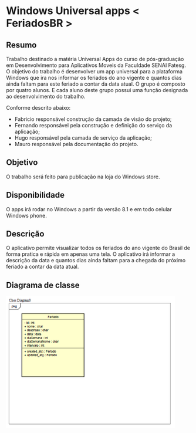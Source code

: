 # Windows Universal apps < FeriadosBR >

## Resumo

Trabalho destinado a matéria Universal Apps do curso de pós-graduação em Desenvolvimento para Aplicativos Moveis da Faculdade SENAI Fatesg.
O objetivo do trabalho é desenvolver um app universal para a plataforma Windows que ira nos informar os feriados do ano vigente e quantos dias ainda faltam para este feriado a contar da data atual.
O grupo é composto por quatro alunos. E cada aluno deste grupo possui uma função designada ao desenvolvimento do trabalho.

Conforme descrito abaixo:

*	Fabricio responsável construção da camada de visão do projeto;
*	Fernando responsável pela construção e definição do serviço da aplicação;
*	Hugo responsável pela camada de serviço da aplicação;
*	Mauro responsável pela documentação do projeto.

## Objetivo

O trabalho será feito para publicação na loja do Windows store.

## Disponibilidade

O apps irá rodar no Windows a partir da versão 8.1 e em todo celular Windows phone. 

## Descrição

O aplicativo permite visualizar todos os feriados do ano vigente do Brasil de forma pratica e rápida em apenas uma tela. O aplicativo irá informar a descrição da data e quantos dias ainda faltam para a chegada do próximo feriado a contar da data atual.

## Diagrama de classe

![Diagrama de classe](/docs/diagramaClass.png "Astah")
